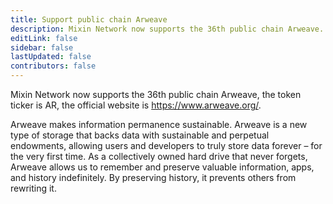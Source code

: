 ```yaml
---
title: Support public chain Arweave
description: Mixin Network now supports the 36th public chain Arweave.
editLink: false
sidebar: false
lastUpdated: false
contributors: false
---
```


Mixin Network now supports the 36th public chain Arweave, the token ticker is AR, the official website is https://www.arweave.org/.

Arweave makes information permanence sustainable. Arweave is a new type of storage that backs data with sustainable and perpetual endowments, allowing users and developers to truly store data forever – for the very first time. As a collectively owned hard drive that never forgets, Arweave allows us to remember and preserve valuable information, apps, and history indefinitely. By preserving history, it prevents others from rewriting it.